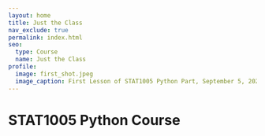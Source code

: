 ```yaml
---
layout: home
title: Just the Class
nav_exclude: true
permalink: index.html
seo:
  type: Course
  name: Just the Class
profile:
  image: first_shot.jpeg
  image_caption: First Lesson of STAT1005 Python Part, September 5, 2022 @ CPD LG.01
---
```


# STAT1005 Python Course

